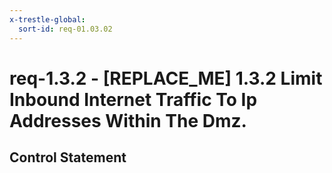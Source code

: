 ```yaml
---
x-trestle-global:
  sort-id: req-01.03.02
---
```


# req-1.3.2 - \[REPLACE_ME\] 1.3.2 Limit Inbound Internet Traffic To Ip Addresses Within The Dmz.

## Control Statement
